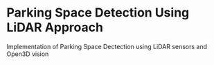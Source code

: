 # Parking Space Detection Using LiDAR Approach

Implementation of Parking Space Dectection using LiDAR sensors and Open3D vision

